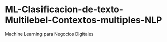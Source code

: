 # ML-Clasificacion-de-texto-Multilebel-Contextos-multiples-NLP
Machine Learning para Negocios Digitales
